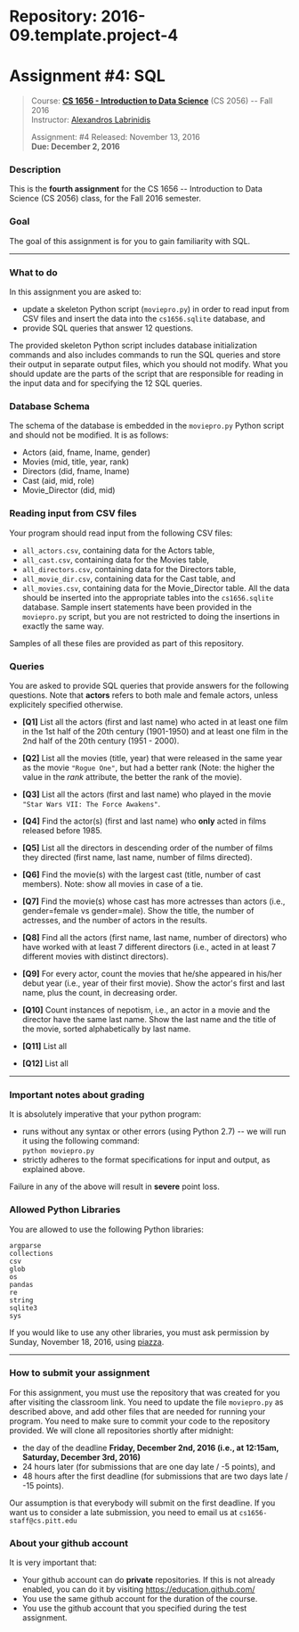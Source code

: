 # Repository: 2016-09.template.project-4
# Assignment #4: SQL  

> Course: **[CS 1656 - Introduction to Data Science](http://cs1656.org)** (CS 2056) -- Fall 2016    
> Instructor: [Alexandros Labrinidis](http://labrinidis.cs.pitt.edu)  
> 
> Assignment: #4
> Released: November 13, 2016  
> **Due:      December 2, 2016**

### Description
This is the **fourth assignment** for the CS 1656 -- Introduction to Data Science (CS 2056) class, for the Fall 2016 semester.

### Goal
The goal of this assignment is for you to gain familiarity with SQL.

---

### What to do

In this assignment you are asked to:  
* update a skeleton Python script (`moviepro.py`) in order to read input from CSV files and insert the data into the `cs1656.sqlite` database, and   
* provide SQL queries that answer 12 questions.

The provided skeleton Python script includes database initialization commands and also includes commands to run the SQL queries and store their output in separate output files, which you should not modify. What you should update are the parts of the script that are responsible for reading in the input data and for specifying the 12 SQL queries.

### Database Schema

The schema of the database is embedded in the `moviepro.py` Python script and should not be modified. It is as follows:
* Actors (aid, fname, lname, gender)  
* Movies (mid, title, year, rank)  
* Directors (did, fname, lname)  
* Cast (aid, mid, role)  
* Movie_Director (did, mid)  


### Reading input from CSV files

Your program should read input from the following CSV files:
* `all_actors.csv`, containing data for the Actors table,  
* `all_cast.csv`, containing data for the Movies table,  
* `all_directors.csv`, containing data for the Directors table,  
* `all_movie_dir.csv`, containing data for the Cast table, and  
* `all_movies.csv`, containing data for the Movie_Director table.
All the data should be inserted into the appropriate tables into the `cs1656.sqlite` database. Sample insert statements have been provided in the `moviepro.py` script, but you are not restricted to doing the insertions in exactly the same way.

Samples of all these files are provided as part of this repository.


### Queries

You are asked to provide SQL queries that provide answers for the following questions. Note that **actors** refers to both male and female actors, unless explicitely specified otherwise.

* **[Q1]** List all the actors (first and last name) who acted in at least one film in the 1st half of the 20th century (1901-1950) and at least one film in the 2nd half of the 20th century (1951 - 2000).  

* **[Q2]** List all the movies (title, year) that were released in the same year as the movie `"Rogue One"`, but had a better rank (Note: the higher the value in the *rank* attribute, the better the rank of the movie).  

* **[Q3]** List all the actors (first and last name) who played in the movie `"Star Wars VII: The Force Awakens"`.  

* **[Q4]** Find the actor(s) (first and last name) who **only** acted in films released before 1985.   

* **[Q5]** List all the directors in descending order of the number of films they directed (first name, last name, number of films directed).  

* **[Q6]** Find the movie(s) with the largest cast (title, number of cast members). Note: show all movies in case of a tie.  

* **[Q7]** Find the movie(s) whose cast has more actresses than actors (i.e., gender=female vs gender=male).  Show the title, the number of actresses, and the number of actors in the results.  

* **[Q8]** Find all the actors (first name, last name, number of directors) who have worked with at least 7 different directors (i.e., acted in at least 7 different movies with distinct directors).  

* **[Q9]** For every actor, count the movies that he/she appeared in his/her debut year (i.e., year of their first movie). Show the actor's first and last name, plus the count, in decreasing order.  

* **[Q10]** Count instances of nepotism, i.e., an actor in a movie and the director have the same last name. Show the last name and the title of the movie, sorted alphabetically by last name.  

* **[Q11]** List all  

* **[Q12]** List all  

---

### Important notes about grading
It is absolutely imperative that your python program:  
* runs without any syntax or other errors (using Python 2.7) -- we will run it using the following command:  
`python moviepro.py`  
* strictly adheres to the format specifications for input and output, as explained above.     

Failure in any of the above will result in **severe** point loss. 


### Allowed Python Libraries
You are allowed to use the following Python libraries:
```
argparse
collections
csv
glob
os
pandas
re
string
sqlite3
sys
```
If you would like to use any other libraries, you must ask permission by Sunday, November 18, 2016, using [piazza](http://piazza.cs1656.org).

---

### How to submit your assignment
For this assignment, you must use the repository that was created for you after visiting the classroom link. You need to update the  file `moviepro.py` as described above, and add other files that are needed for running your program. You need to make sure to commit your code to the repository provided. We will clone all repositories shortly after midnight:  
* the day of the deadline **Friday, December 2nd, 2016 (i.e., at 12:15am, Saturday, December 3rd, 2016)**  
* 24 hours later (for submissions that are one day late / -5 points), and  
* 48 hours after the first deadline (for submissions that are two days late / -15 points). 

Our assumption is that everybody will submit on the first deadline. If you want us to consider a late submission, you need to email us at `cs1656-staff@cs.pitt.edu`


### About your github account
It is very important that:  
* Your github account can do **private** repositories. If this is not already enabled, you can do it by visiting <https://education.github.com/>  
* You use the same github account for the duration of the course.  
* You use the github account that you specified during the test assignment.    

